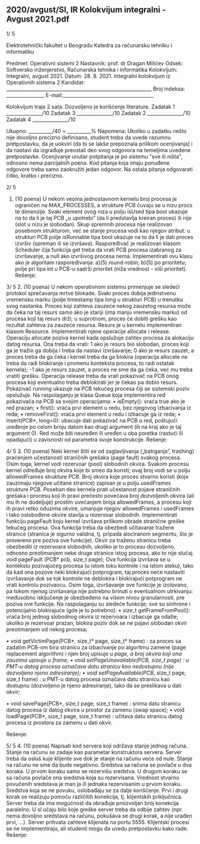 2020/avgust/SI, IR Kolokvijum integralni - Avgust 2021.pdf
--------------------------------------------------------------------------------


1/  5 
 
Elektrotehnički fakultet u Beogradu 
Katedra za računarsku tehniku i informatiku 
 
Predmet: Operativni sistemi 2 
Nastavnik: prof. dr Dragan Milićev 
Odsek: Softversko inženjerstvo, Računarska tehnika i informatika 
Kolokvijum: Integralni, avgust 2021. 
Datum: 28. 8. 2021. 
Integralni kolokvijum iz Operativnih sistema 2 
Kandidat: _____________________________________________________________ 
Broj indeksa: ________________  E-mail:______________________________________ 
 
Kolokvijum traje 2 sata. Dozvoljeno je korišćenje literature. 
Zadatak 1 _______________/10   Zadatak 3 _______________/10 
Zadatak 2 _______________/10   Zadatak 4 _______________/10 
 
Ukupno: __________/40 = __________% 
Napomena: Ukoliko u zadatku nešto nije dovoljno precizno definisano, student treba da uvede 
razumnu pretpostavku, da je uokviri (da bi se lakše prepoznala prilikom ocenjivanja) i da nastavi da 
izgrađuje  preostali  deo  svog  odgovora  na  temeljima  uvedene  pretpostavke.  Ocenjivanje  unutar 
potpitanja je po sistemu "sve ili ništa", odnosno nema parcijalnih poena. Kod pitanja koja imaju 
ponuđene  odgovore  treba samo zaokružiti jedan  odgovor.  Na  ostala  pitanja  odgovarati čitko, 
kratko i precizno. 
 

2/  5 
1. (10 poena) 
U nekom veoma jednostavnom kernelu broj procesa je ograničen na MAX_PROCESSES, a strukture 
PCB  čuvaju  se  u  nizu procs te  dimenzije.  Svaki  element  ovog  niza  u  polju isUsed tipa bool 
ukazuje na to da li je taj PCB „u upotrebi“ (da li predstavlja kreiran proces) ili nije (slot u nizu je 
slobodan). Skup spremnih procesa nije realizovan posebnom strukturom, već se stanje procesa vodi 
kao njegov atribut: u strukturi PCB polje 
isRunnable tipa bool ukazuje na to da li je dati proces 
izvršiv (spreman ili se izvršava). Raspoređivač je realizovan klasom 
Scheduler čija funkcija get 
treba  da  vrati  PCB  procesa  izabranog  za  izvršavanje,  a null ako  izvršivog  procesa  nema. 
Implementirati ovu klasu ako je algoritam raspoređivanja: 
a)(5) round-robin; 
b)(5) po prioritetu; polje pri tipa int u PCB-u sadrži prioritet (niža vrednost - viši prioritet). 
Rešenje: 

3/  5 
2. (10 poena) 
U nekom operativnom sistemu primenjuje se sledeći protokol sprečavanja mrtve blokade. Svaki 
proces  dobija  jedinstvenu  vremensku  marku  (polje timestamp tipa long u  strukturi  PCB)  u 
trenutku svog nastanka. Proces koji zahteva zauzeće nekog zauzetog resursa može da čeka na taj 
resurs  samo  ako  je  stariji  (ima  manju  vremensku  marku)  od  procesa  koji  taj  resurs  drži;  u 
suprotnom, proces će dobiti grešku kao rezultat zahteva za zauzeće resursa. 
Resurs je u kernelu implementiran klasom 
Resource. Implementirati njene operacije allocate  i 
release.  Operaciju allocate poziva  kernel  kada  opslužuje  zahtev  procesa  za  alokaciju  datog 
resursa. Ona treba da vrati: 1 ako je resurs bio slobodan, proces koji ga je tražio ga dobija i treba da 
nastavi izvršavanje; 0 ako je resurs zauzet, a proces treba da ga čeka i kernel treba da ga blokira 
(operacija 
allocate ne  treba  da  radi  blokiranje  i  promenu  konteksta  procesa,  to  radi  ostatak 
kernela); -1 ako je resurs zauzet, a proces ne sme da ga čeka, već mu treba vratiti grešku. Operacija 
release treba da vrati  pokazivač na PCB onog procesa koji eventualno treba deblokirati jer je 
čekao pa dobio resurs. Pokazivač 
running ukazuje na PCB tekućeg procesa čiji se sistemski poziv 
opslužuje. Na raspolaganju je klasa Queue koja implementira red pokazivača na PCB sa svojim 
operacijama: 
• isEmpty(): vraća true ako je red prazan; 
• first(): vraća prvi element u redu, bez njegovog izbacivanja iz reda; 
• 
removeFirst(): vraća prvi element u redu i izbacuje ga iz reda; 
• 
insert(PCB*,  long=0):  ubacuje  dati  pokazivač  na  PCB  u  red,  poštujući  uređenje  po 
celom broju datom kao drugi argument (ili na kraj ako je taj argument 0). 
Red može biti neuređen ili uređen u oba poretka (rastući ili opadajući) u zavisnosti od parametra 
svoje konstrukcije. 
Rešenje: 

4/  5 
3. (10 poena) 
Neki  kernel  štiti  se  od  zaglavljivanja  („batrganja“, trashing)  praćenjem  učestanosti  straničnih 
grešaka  (page  fault)  svakog  procesa.  Osim  toga,  kernel  vodi  rezervoar  (pool)  slobodnih  okvira. 
Svakom procesu kernel  određuje broj okvira koje bi smeo da koristi; ovaj broj vodi se u polju 
allowedFrames strukture PCB. Broj okvira koje proces stvarno koristi (koje zauzimaju njegove 
učitane  stranice)  zapisan  je  u  polju usedFrames strukture  PCB.  Poseban  deo  kernela  prati 
učestanost pojave straničnih grešaka i procesu  koji ih pravi prečesto povećava broj dozvoljenih 
okvira (ali mu ih ne dodeljuje) prostim uvećanjem broja 
allowedFrames, a procesu koji ih pravi 
retko oduzima okvire, umanjuje njegov allowedFrames  i usedFrames i tako oslobođene okvire 
stavlja u rezervoar slobodnih. 
Implementirati funkciju 
pageFault koju kernel izvršava prilikom obrade stranične greške tekućeg 
procesa. Ova funkcija treba da obezbedi učitavanje tražene stranice (stranica je sigurno validna, tj. 
pripada alociranom segmentu, što je provereno pre poziva ove funkcije). Okvir za traženu stranicu 
treba obezbediti iz rezervoara slobodnih, ukoliko je to procesu dozvoljeno, odnosno preotimanjem 
neke druge stranice istog procesa, ako to nije slučaj. 
void pageFault (PCB* pcb, size_t page); 
Ova funkcija izvršava se u kontekstu pozivajućeg procesa (u istom toku kontrole i na istom steku), 
tako da kad ona pozove neki blokirajući potprogram, taj proces neće nastaviti izvršavanje dok se 
tok  kontrole  ne  deblokira  i  blokirajući  potprogram  ne  vrati  kontrolu  pozivaocu.  Osim  toga, 
izvršavanje  ove  funkcije  je  izolovano,  pa  tokom  njenog  izvršavanja  nije  potrebno  brinuti  o 
eventualnom utrkivanju: međusobno isključenje je obezbeđeno na višem nivou granularnosti, pre 
poziva ove funkcije. Na raspolaganju su sledeće funkcije; sve su sinhrone i potencijalno blokirajuće 
(gde je to potrebno): 
• size_t getFrameFromPool(): vraća broj jednog slobodnog okvira iz rezervoara i izbacuje 
ga odatle; ukoliko je rezervoar prazan, blokira poziv dok se ne pojavi slobodan okvir 
preotimanjem od nekog procesa;
 
• void getVictimPage(PCB*, size_t* page, size_t* frame)
: za proces sa zadatim 
PCB-om bira stranicu za izbacivanje po algoritmu zamene (page replacement algorithm) i 
njen broj upisuje u 
*page, a broj okvira koji ona zauzima upisuje u *frame; 
• void setPageUnavailable(PCB*, size_t page)
: u PMT-u datog procesa označava datu 
stranicu kao nedostupnu (nije dozvoljeno njeno adresiranje); 
• void setPageAvailable(PCB*, size_t page, size_t frame)
: u PMT-u datog procesa 
označava datu stranicu kao dostupnu (dozvoljeno je njeno adresiranje), tako da se 
preslikava u dati okvir;
 
• void savePage(PCB*, size_t page, size_t frame)
: snima datu stranicu datog 
procesa iz datog okvira u prostor za zamenu (swap space); 
• void loadPage(PCB*, size_t page, size_t frame)
: učitava datu stranicu datog 
procesa iz prostora za zamenu u dati okvir.
 
Rešenje: 

5/  5 
4. (10 poena) 
Napisati kod servera koji održava stanje jednog računa. Stanje na računu se zadaje kao parametar 
konstruktora servera. Server treba da osluš  kuje klijente sve dok je stanje na računu veće od nule. 
Stanje na računu ne sme da  bude negativno. Sredstva sa računa se povlače u dva koraka. U prvom 
koraku samo se rezervišu sredstva. U drugom koraku se sa računa povlače ona sredstva koja su 
rezervisana.  Vrednost  stvarno povučenih  sredstava  je man ja  ili  jednaka  rezervisanim u  prvom 
koraku. Sredstva  koja  se  ne  povuku, oslobađaju  se  za  dalje  korišćenje.  Prvi  i  drugi  korak  se 
realizuju pomoću različitih konekcija, tj. klijentskih    priključnica. Server treba da ima mogućnost da 
obrađuje proizvoljan broj konekcija paralelno. U sl  učaju bilo koje greške server treba da odbije 
zahtev (npr. nema dovoljno sredstava na računu, pokušava se drugi korak, a nije urađen prvi, ...). 
Server  prihvata zahteve  klijenata na  portu  5555. Klijentski  procesi  se  ne  implementiraju,  ali 
studenti mogu da uvedu pretpostavku kako rade. 
Rešenje: 